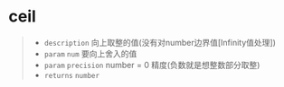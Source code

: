 # ceil

> - `description` 向上取整的值(没有对number边界值[Infinity值处理])
> - `param` `num` 要向上舍入的值
> - `param` `precision` number = 0 精度(负数就是想整数部分取整)
> - `returns` `number`

